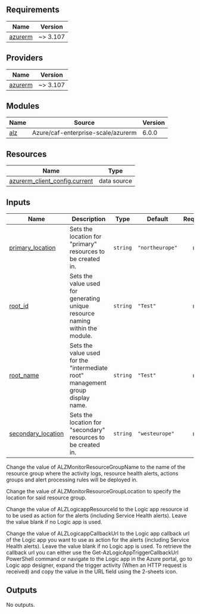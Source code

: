 <!-- BEGIN_TF_DOCS -->
## Requirements

| Name | Version |
|------|---------|
| <a name="requirement_azurerm"></a> [azurerm](#requirement\_azurerm) | ~> 3.107 |

## Providers

| Name | Version |
|------|---------|
| <a name="provider_azurerm"></a> [azurerm](#provider\_azurerm) | ~> 3.107 |

## Modules

| Name | Source | Version |
|------|--------|---------|
| <a name="module_alz"></a> [alz](#module\_alz) | Azure/caf-enterprise-scale/azurerm | 6.0.0 |

## Resources

| Name | Type |
|------|------|
| [azurerm_client_config.current](https://registry.terraform.io/providers/hashicorp/azurerm/latest/docs/data-sources/client_config) | data source |

## Inputs

| Name | Description | Type | Default | Required |
|------|-------------|------|---------|:--------:|
| <a name="input_primary_location"></a> [primary\_location](#input\_primary\_location) | Sets the location for "primary" resources to be created in. | `string` | `"northeurope"` | no |
| <a name="input_root_id"></a> [root\_id](#input\_root\_id) | Sets the value used for generating unique resource naming within the module. | `string` | `"Test"` | no |
| <a name="input_root_name"></a> [root\_name](#input\_root\_name) | Sets the value used for the "intermediate root" management group display name. | `string` | `"Test"` | no |
| <a name="input_secondary_location"></a> [secondary\_location](#input\_secondary\_location) | Sets the location for "secondary" resources to be created in. | `string` | `"westeurope"` | no |

Change the value of ALZMonitorResourceGroupName to the name of the resource group where the activity logs, resource health alerts, actions groups and alert processing rules will be deployed in.

Change the value of ALZMonitorResourceGroupLocation to specify the location for said resource group.

Change the value of ALZLogicappResourceId to the Logic app resource id to be used as action for the alerts (including Service Health alerts). Leave the value blank if no Logic app is used.

Change the value of ALZLogicappCallbackUrl to the Logic app callback url of the Logic app you want to use as action for the alerts (including Service Health alerts). Leave the value blank if no Logic app is used. To retrieve the callback url you can either use the Get-AzLogicAppTriggerCallbackUrl PowerShell command or navigate to the Logic app in the Azure portal, go to Logic app designer, expand the trigger activity (When an HTTP request is received) and copy the value in the URL field using the 2-sheets icon.

## Outputs

No outputs.
<!-- END_TF_DOCS -->